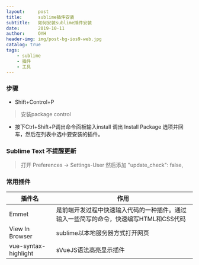 ```yaml
---
layout:     post
title:      sublime插件安装
subtitle:   如何安装sublime插件安装
date:       2019-10-11
author:     OYH
header-img: img/post-bg-ios9-web.jpg
catalog: true
tags:
    - sublime
    - 插件
    - 工具
---
```

### 步骤
- Shift+Control+P

> 安装package control

- 按下Ctrl+Shift+P调出命令面板输入install 调出 Install Package 选项并回车，然后在列表中选中要安装的插件。

### Sublime Text 不提醒更新

> 打开 Preferences -> Settings-User 然后添加 "update_check": false,

### 常用插件

插件名 | 作用
---|---
Emmet | 是前端开发过程中快速输入代码的一种插件。通过输入一些简写的命令，快速编写HTML和CSS代码
View In Browser | sublime以本地服务器方式打开网页
vue-syntax-highlight | sVueJS语法高亮显示插件
